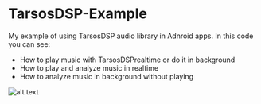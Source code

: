 # TarsosDSP-Example

My example of using TarsosDSP audio library in Adnroid apps. In this code you can see:
+ How to play music with TarsosDSPrealtime or do it in background
+ How to play and analyze music in realtime
+ How to analyze music in background without playing

![alt text](https://i1.sndcdn.com/visuals-000045041488-ivtfVX-original.jpg)
